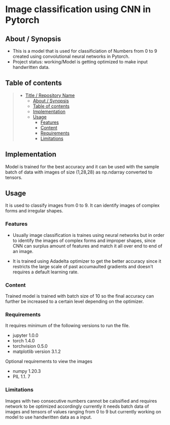 # Image classification using CNN in Pytorch 

## About / Synopsis

* This is a model that is used for classificiation of Numbers from  0 to 9 created using convolutional neural networks in Pytorch.
* Project status: working/Model is getting optimized to make input handwritten data.


## Table of contents

> * [Title / Repository Name](#title--repository-name)
>   * [About / Synopsis](#about--synopsis)
>   * [Table of contents](#table-of-contents)
>   * [Implementation](#implementation)
>   * [Usage](#usage)
>     * [Features](#features)
>     * [Content](#content)
>     * [Requirements](#requirements)
>     * [Limitations](#limitations)


## Implementation

Model is trained for the best accuracy and it can be used with the sample batch of data with images of size (1,28,28) as np.ndarray converted to tensors.

## Usage
It is used to classify images from 0 to 9.
It can identify images of complex forms and irregular shapes.

### Features
* Usually image classification is traines using neural networks but in order to identify the images of complex forms and improper shapes, since CNN can surplus   amount of features and match it all over end to end of an image.

* It is trained using Adadelta optimizer to get the better accuracy since it restricts the large scale of past accumaulted gradients and doesn't requires a default learning rate.

### Content
Trained model is trained with batch size of 10 so the final accuracy can further be increased to a certain level depending on the optimizer.

### Requirements
It requires minimum of the following versions to run the file.
 * jupyter 1.0.0
 * torch 1.4.0
 * torchvision 0.5.0
 * matplotlib version 3.1.2

Optional requirements to view the images 
 * numpy 1.20.3 
 * PIL 1.1. 7


### Limitations
Images with two consecutive numbers cannot be calssified and requires network to be optimized accordingly currently it needs batch data of images and tensors of values ranging from 0 to 9 but currently working on model to use handwritten data as a input.
